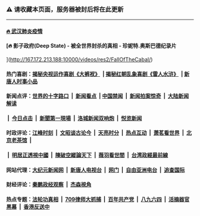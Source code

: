 ### ⚠️ 请收藏本页面，服务器被封后将在此更新

---

#### [🔥 武汉肺炎疫情](http://167.172.213.188:10000/videos/corona/)
#### [🔥 影子政府(Deep State) - 被全世界封杀的真相 - 珍妮特.奥斯巴德纪录片
](http://167.172.213.188:10000/videos/res2/FallOfTheCabal/)

#### 热门喜剧：[揭秘央视运作喜剧《大裤衩》](http://167.172.213.188:10000/videos/res/big-shorts/) &nbsp;|&nbsp;[揭秘红朝乱象喜剧《雷人水浒》](http://167.172.213.188:10000/videos/res/OutlawsOfMarsh/) &nbsp;|&nbsp;[新唐人时事小品](http://167.172.213.188:10000/videos/res/comedy/)

#### 新闻点评：[世界的十字路口](http://167.172.213.188/tanghao/) &nbsp;|&nbsp; [新闻看点](http://167.172.213.188/news-insight/) &nbsp;|&nbsp;[中国禁闻](http://167.172.213.188/ntdtv-news/) &nbsp;|&nbsp; [新闻拍案惊奇](http://167.172.213.188/dayu/) &nbsp;|&nbsp; [大陆新闻解读](http://167.172.213.188/ntdtv-comedy/)
####   &nbsp;|&nbsp;  [今日点击](http://167.172.213.188/news-click/)  &nbsp;|&nbsp; [新聞第一現場](http://167.172.213.188/primary-scene/) &nbsp;|&nbsp; [洛城新闻双响炮](http://167.172.213.188/la-news/) &nbsp;|&nbsp; [悦览新闻](http://167.172.213.188/dingyue/)

#### 时政评论：[江峰时刻](http://167.172.213.188/today-in-history/) &nbsp;|&nbsp; [文昭谈古论今](http://167.172.213.188/wenzhao/) &nbsp;|&nbsp; [天亮时分](http://167.172.213.188/tianliang/) &nbsp;|&nbsp; [热点互动](http://167.172.213.188/ntdtv-rdhd/) &nbsp;|&nbsp; [萧茗看世界](http://167.172.213.188/simonegao/) &nbsp;|&nbsp; [北京老茶馆](http://167.172.213.188/teahouse/)  &nbsp;|&nbsp;  
####   &nbsp;|&nbsp;  [明居正透視中國](http://167.172.213.188/decoding-china/)  &nbsp;|&nbsp; [陳破空縱論天下](http://167.172.213.188/pokong/)  &nbsp;|&nbsp; [薇羽看世間](http://167.172.213.188/weiyu/)  &nbsp;|&nbsp; [台湾政經最前線](http://167.172.213.188/taiwan/)   

#### 网站代理：[大纪元新闻网](http://167.172.213.188:10080/gb/) &nbsp;|&nbsp; [新唐人电视台](http://167.172.213.188:8808/gb/) &nbsp;|&nbsp; [网门](http://167.172.213.188:11000/) &nbsp;|&nbsp; [自由亚洲电台](http://167.172.213.188:9800/mandarin/) &nbsp;|&nbsp; [追查国际](http://167.172.213.188:10010/)

#### 财经评论：[秦鹏政经观察](http://167.172.213.188/qinpeng/) &nbsp;|&nbsp; [杰森視角 ](http://167.172.213.188/jason/)

#### 热点专题：[法轮功真相](http://167.172.213.188:10000/videos/truth.html) &nbsp;|&nbsp; [709律师大抓捕](http://167.172.213.188:10000/videos/709/) &nbsp;|&nbsp; [百年共产党](http://167.172.213.188:10000/videos/ccp.html) &nbsp;|&nbsp; [八九六四](http://167.172.213.188:10000/videos/88/)  &nbsp;|&nbsp; [活摘器官黑幕](http://167.172.213.188:10000/videos/res/Organs/)  &nbsp;|&nbsp; [香港反送中](http://167.172.213.188:10000/videos/res/hk/) 

<img src='http://gfw-breaker.win/link40.md' width='0px' height='0px'/>
